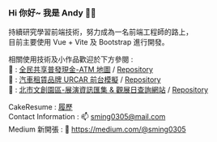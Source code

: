### Hi 你好~ 我是 Andy :wave::grinning:
  
持續研究學習前端技術，努力成為一名前端工程師的路上，   
目前主要使用 Vue + Vite 及 Bootstrap 進行開發。

相關使用技術及小作品歡迎於下方參閱 :  
:atm: : [全民共享普發現金-ATM 地圖](https://sming0305.github.io/6000-ATM-Map/) / [Repository](https://github.com/sming0305/6000-ATM-Map)  
:car: : [汽車租賃品牌 URCAR 前台模擬](https://sming0305.github.io/URCAR/#/) / [Repository](https://github.com/sming0305/URCAR)  
:city_sunset: : [北市文創園區-展演資訊匯集 & 觀展日查詢網站](https://sming0305.github.io/Let-s-Entertaining/) / [Repository](https://github.com/sming0305/Let-s-Entertaining) 

CakeResume : <a href="https://www.cakeresume.com/s--busYj0A3V7Sh1cD_6rbS9A--/yi-aea673">履歷</a>  
Contact Information : :mailbox: <a href="mailto:sming0305@mail.com">sming0305@mail.com</a>  
Medium 新開張 : :memo: https://medium.com/@sming0305

